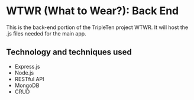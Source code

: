 # WTWR (What to Wear?): Back End

This is the back-end portion of the TripleTen project WTWR. It will host the .js files needed for the main app.

## Technology and techniques used

- Express.js
- Node.js
- RESTful API
- MongoDB
- CRUD
